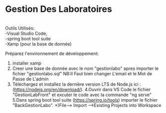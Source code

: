 # Gestion Des Laboratoires
<br /> 
Outils Utilisés:<br /> -Visual Studio Code,<br /> 
		-spring boot tool suite<br /> 
		-Xamp (pour la base de donnée)<br /> 

Préparez l'environnement de développement:
<br /> 
1. installer xamp 
2. Creer une base de donnée avec le nom "gestionlabo" apres importer le fichier "gestionlabo.sql" 
	NB:Il Faut bien changer L'email et le Mot de Passe de L'admin
3. Téléchargez et installez la dernière version LTS de Node.js ici :(https://nodejs.org/en/download/).
4.Ouvrir dans VS Code le fichier "GestionLabFront" et excuter le code avec la commande "ng serve" 
5.Dans spring boot tool suite (https://spring.io/tools) importer le fichier "BackGestionLabo".
			*)File--> Import -->Existing Projects into Workspace 

<br /> 
